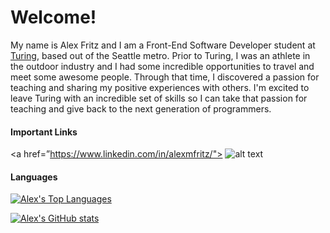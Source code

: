 # Welcome! 

My name is Alex Fritz and I am a Front-End Software Developer student at [Turing](https://turing.edu/), based out of the Seattle metro. Prior to Turing, I was an athlete in the outdoor industry and I had some incredible opportunities to travel and meet some awesome people. Through that time, I discovered a passion for teaching and sharing my positive experiences with others. I'm excited to leave Turing with an incredible set of skills so I can take that passion for teaching and give back to the next generation of programmers.

#### Important Links

<a href=”https://www.linkedin.com/in/alexmfritz/"> ![alt text](https://img.shields.io/badge/-LinkedIn-0e76a8?style=plastic&logo=alexmfritz)</a>

#### Languages



[![Alex's Top Languages](https://github-readme-stats.vercel.app/api/top-langs/?username=alexmfritz&layout=compact&theme=tokyonight)](https://github.com/alexmfritz/github-readme-stats)


[![Alex's GitHub stats](https://github-readme-stats.vercel.app/api?username=alexmfritz&theme=tokyonight)](https://github.com/alexmfritz/github-readme-stats)
